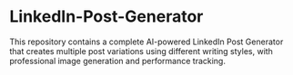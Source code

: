 # LinkedIn-Post-Generator
This repository contains a complete AI-powered LinkedIn Post Generator that creates multiple post variations using different writing styles, with professional image generation and performance tracking.
